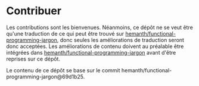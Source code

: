 # Contribuer

Les contributions sont les bienvenues. Néanmoins, ce dépôt ne se veut être qu'une traduction de ce qui peut être trouvé
sur [hemanth/functional-programming-jargon](https://github.com/hemanth/functional-programming-jargon/), donc seules les
améliorations de traduction seront donc acceptées. Les améliorations de contenu doivent au préalable être intégrées dans
[hemanth/functional-programming-jargon](https://github.com/hemanth/functional-programming-jargon/blob/master/contributing.md)
avant d'être reprises sur ce dépôt.

Le contenu de ce dépôt se base sur le commit hemanth/functional-programming-jargon@69d1b25.